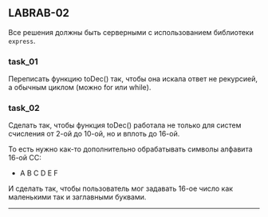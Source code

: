 ## LABRAB-02  

Все решения должны быть серверными с использованием библиотеки `express`.  

### task_01  

Переписать функцию toDec() так, чтобы она искала ответ не рекурсией, а обычным циклом (можно for или while).  

### task_02  

Сделать так, чтобы функция toDec() работала не только для систем счисления от 2-ой до 10-ой, но и вплоть до 16-ой.  

То есть нужно как-то дополнительно обрабатывать символы алфавита 16-ой CC:  

- A B C D E F  

И сделать так, чтобы пользователь мог задавать 16-ое число как маленькими так и заглавными буквами.  

---  
